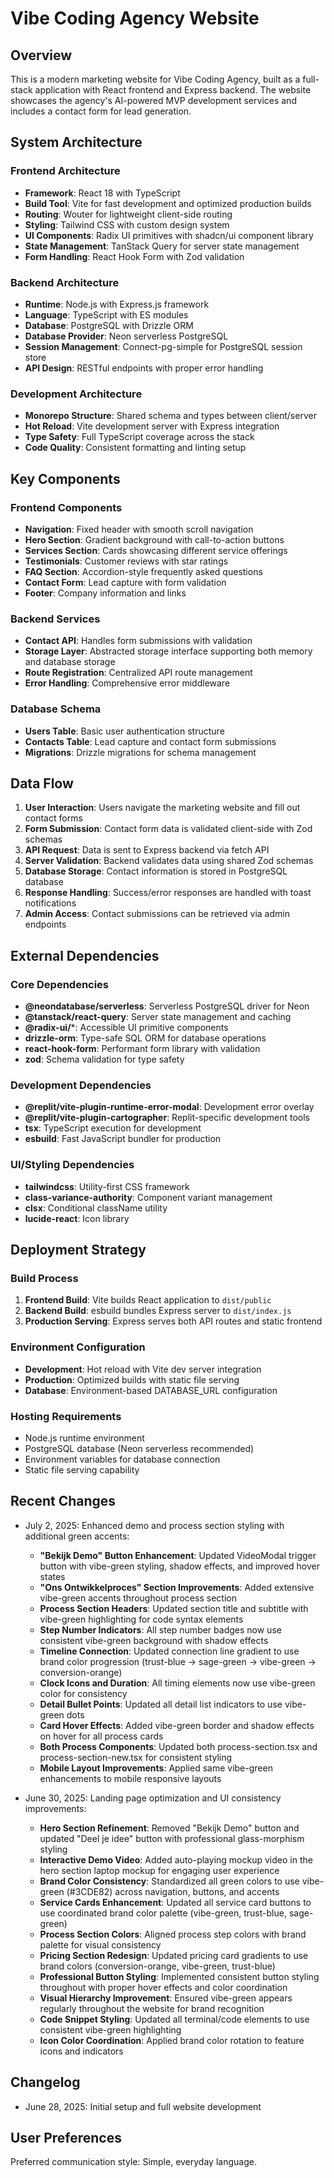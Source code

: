 # Vibe Coding Agency Website

## Overview

This is a modern marketing website for Vibe Coding Agency, built as a full-stack application with React frontend and Express backend. The website showcases the agency's AI-powered MVP development services and includes a contact form for lead generation.

## System Architecture

### Frontend Architecture
- **Framework**: React 18 with TypeScript
- **Build Tool**: Vite for fast development and optimized production builds
- **Routing**: Wouter for lightweight client-side routing
- **Styling**: Tailwind CSS with custom design system
- **UI Components**: Radix UI primitives with shadcn/ui component library
- **State Management**: TanStack Query for server state management
- **Form Handling**: React Hook Form with Zod validation

### Backend Architecture
- **Runtime**: Node.js with Express.js framework
- **Language**: TypeScript with ES modules
- **Database**: PostgreSQL with Drizzle ORM
- **Database Provider**: Neon serverless PostgreSQL
- **Session Management**: Connect-pg-simple for PostgreSQL session store
- **API Design**: RESTful endpoints with proper error handling

### Development Architecture
- **Monorepo Structure**: Shared schema and types between client/server
- **Hot Reload**: Vite development server with Express integration
- **Type Safety**: Full TypeScript coverage across the stack
- **Code Quality**: Consistent formatting and linting setup

## Key Components

### Frontend Components
- **Navigation**: Fixed header with smooth scroll navigation
- **Hero Section**: Gradient background with call-to-action buttons
- **Services Section**: Cards showcasing different service offerings
- **Testimonials**: Customer reviews with star ratings
- **FAQ Section**: Accordion-style frequently asked questions
- **Contact Form**: Lead capture with form validation
- **Footer**: Company information and links

### Backend Services
- **Contact API**: Handles form submissions with validation
- **Storage Layer**: Abstracted storage interface supporting both memory and database storage
- **Route Registration**: Centralized API route management
- **Error Handling**: Comprehensive error middleware

### Database Schema
- **Users Table**: Basic user authentication structure
- **Contacts Table**: Lead capture and contact form submissions
- **Migrations**: Drizzle migrations for schema management

## Data Flow

1. **User Interaction**: Users navigate the marketing website and fill out contact forms
2. **Form Submission**: Contact form data is validated client-side with Zod schemas
3. **API Request**: Data is sent to Express backend via fetch API
4. **Server Validation**: Backend validates data using shared Zod schemas
5. **Database Storage**: Contact information is stored in PostgreSQL database
6. **Response Handling**: Success/error responses are handled with toast notifications
7. **Admin Access**: Contact submissions can be retrieved via admin endpoints

## External Dependencies

### Core Dependencies
- **@neondatabase/serverless**: Serverless PostgreSQL driver for Neon
- **@tanstack/react-query**: Server state management and caching
- **@radix-ui/***: Accessible UI primitive components
- **drizzle-orm**: Type-safe SQL ORM for database operations
- **react-hook-form**: Performant form library with validation
- **zod**: Schema validation for type safety

### Development Dependencies
- **@replit/vite-plugin-runtime-error-modal**: Development error overlay
- **@replit/vite-plugin-cartographer**: Replit-specific development tools
- **tsx**: TypeScript execution for development
- **esbuild**: Fast JavaScript bundler for production

### UI/Styling Dependencies
- **tailwindcss**: Utility-first CSS framework
- **class-variance-authority**: Component variant management
- **clsx**: Conditional className utility
- **lucide-react**: Icon library

## Deployment Strategy

### Build Process
1. **Frontend Build**: Vite builds React application to `dist/public`
2. **Backend Build**: esbuild bundles Express server to `dist/index.js`
3. **Production Serving**: Express serves both API routes and static frontend

### Environment Configuration
- **Development**: Hot reload with Vite dev server integration
- **Production**: Optimized builds with static file serving
- **Database**: Environment-based DATABASE_URL configuration

### Hosting Requirements
- Node.js runtime environment
- PostgreSQL database (Neon serverless recommended)
- Environment variables for database connection
- Static file serving capability

## Recent Changes
- July 2, 2025: Enhanced demo and process section styling with additional green accents:
  - **"Bekijk Demo" Button Enhancement**: Updated VideoModal trigger button with vibe-green styling, shadow effects, and improved hover states
  - **"Ons Ontwikkelproces" Section Improvements**: Added extensive vibe-green accents throughout process section
  - **Process Section Headers**: Updated section title and subtitle with vibe-green highlighting for code syntax elements
  - **Step Number Indicators**: All step number badges now use consistent vibe-green background with shadow effects
  - **Timeline Connection**: Updated connection line gradient to use brand color progression (trust-blue → sage-green → vibe-green → conversion-orange)
  - **Clock Icons and Duration**: All timing elements now use vibe-green color for consistency
  - **Detail Bullet Points**: Updated all detail list indicators to use vibe-green dots
  - **Card Hover Effects**: Added vibe-green border and shadow effects on hover for all process cards
  - **Both Process Components**: Updated both process-section.tsx and process-section-new.tsx for consistent styling
  - **Mobile Layout Improvements**: Applied same vibe-green enhancements to mobile responsive layouts

- June 30, 2025: Landing page optimization and UI consistency improvements:
  - **Hero Section Refinement**: Removed "Bekijk Demo" button and updated "Deel je idee" button with professional glass-morphism styling
  - **Interactive Demo Video**: Added auto-playing mockup video in the hero section laptop mockup for engaging user experience
  - **Brand Color Consistency**: Standardized all green colors to use vibe-green (#3CDE82) across navigation, buttons, and accents
  - **Service Cards Enhancement**: Updated all service card buttons to use coordinated brand color palette (vibe-green, trust-blue, sage-green)
  - **Process Section Colors**: Aligned process step colors with brand palette for visual consistency
  - **Pricing Section Redesign**: Updated pricing card gradients to use brand colors (conversion-orange, vibe-green, trust-blue)
  - **Professional Button Styling**: Implemented consistent button styling throughout with proper hover effects and color coordination
  - **Visual Hierarchy Improvement**: Ensured vibe-green appears regularly throughout the website for brand recognition
  - **Code Snippet Styling**: Updated all terminal/code elements to use consistent vibe-green highlighting
  - **Icon Color Coordination**: Applied brand color rotation to feature icons and indicators

## Changelog
- June 28, 2025: Initial setup and full website development

## User Preferences

Preferred communication style: Simple, everyday language.